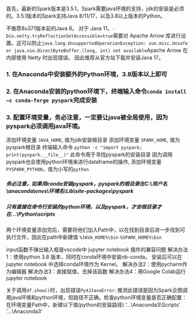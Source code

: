 首先，最新的Spark版本是3.5.1，Spark需要java环境的支持，jdk的安装是必须的。3.5.1版本的Spark支持Java 8/11/17，以及3.8以上版本的Python。

不推荐8u371版本前的Java 8。
对于 Java 11，`-Dio.netty.tryReflectionSetAccessible=true`需要对 Apache Arrow 库进行设置。这可以防止`java.lang.UnsupportedOperationException: sun.misc.Unsafe or java.nio.DirectByteBuffer.(long, int) not available`Apache Arrow 在内部使用 Netty 时出现错误。
因此推荐从官方站下载并安装Java 17。

### 1. 在Anaconda中安装额外的Python环境，3.8版本以上即可
### 2. 在Anaconda安装的python环境下，终端输入命令`conda install –c conda-forge pyspark`完成安装
### 3. 配置环境变量，务必注意，一定要让java被全局使用，因为pyspark必须调用java环境。

添加环境变量 `JAVA_HOME`, 值为jdk安装根目录
添加环境变量 `SPARK_HOME`, 值为pyspark根目录
终端输入命令 `python -c "import pyspark; print(pyspark.__file__)"`
此命令用于寻找pyspark的安装目录
因为调用pyspark也会使用python环境来进行dataframe的操作,
添加环境变量 `PYSPARK_PYTHON`，值为小写的`python`
##### 务必注意，如果用conda安装pyspark，pyspark的根目录在C:\\用户名\\anaconda\\envs\\环境名\\Lib\\site-packages\\pyspark

##### 只有直接在命令行安装的python环境，以及pyspark，才会根目录才在...\\Python\\scripts

两个环境变量添加完后，需要将他们加入Path中，以在找到目录后进一步找到可执行文件，因此在path中新建值
`%JAVA_HOME%\bin`
`%SPARK_HOME%\bin`

input函数不弹出输入框是vscode中 jupyter notebook 插件的兼容问题
解决办法1：使用python 3.8 版本，同时在conda环境中安装nb-conda。
安装后可以在jupyter notebook 中选择conda环境作为 Kernel。
解决办法2：使用pycharm作为编辑器
解决办法3：直接赋值，去掉该函数
解决办法4：用Google Colab运行jupyter notebook

关于调用`df.show()`时，出现错误`Py4JJavaError`:
推测此错误是因为Spark企图调用java环境和python环境，但路径不正确。检查python环境变量是否正确配置：
在环境变量Path中，新建以下值(python的安装路径)
‘...\Anaconda3\Scripts’
'...\Anaconda3'
